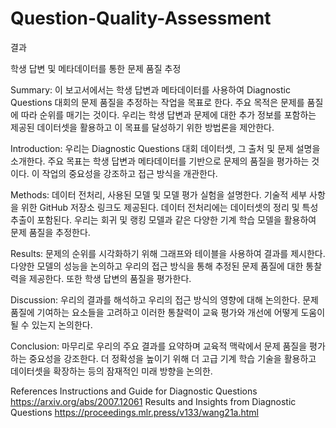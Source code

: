 # Question-Quality-Assessment

결과

학생 답변 및 메타데이터를 통한 문제 품질 추정

Summary:
이 보고서에서는 학생 답변과 메타데이터를 사용하여 Diagnostic Questions 대회의 문제 품질을 추정하는 작업을 목표로 한다.
주요 목적은 문제를 품질에 따라 순위를 매기는 것이다.
우리는 학생 답변과 문제에 대한 추가 정보를 포함하는 제공된 데이터셋을 활용하고 이 목표를 달성하기 위한 방법론을 제안한다.

Introduction:
우리는 Diagnostic Questions 대회 데이터셋, 그 출처 및 문제 설명을 소개한다.
주요 목표는 학생 답변과 메타데이터를 기반으로 문제의 품질을 평가하는 것이다.
이 작업의 중요성을 강조하고 접근 방식을 개관한다.

Methods:
데이터 전처리, 사용된 모델 및 모델 평가 실험을 설명한다.
기술적 세부 사항을 위한 GitHub 저장소 링크도 제공된다.
데이터 전처리에는 데이터셋의 정리 및 특성 추출이 포함된다.
우리는 회귀 및 랭킹 모델과 같은 다양한 기계 학습 모델을 활용하여 문제 품질을 추정한다.

Results:
문제의 순위를 시각화하기 위해 그래프와 테이블을 사용하여 결과를 제시한다.
다양한 모델의 성능을 논의하고 우리의 접근 방식을 통해 추정된 문제 품질에 대한 통찰력을 제공한다.
또한 학생 답변의 품질을 평가한다.

Discussion:
우리의 결과를 해석하고 우리의 접근 방식의 영향에 대해 논의한다.
문제 품질에 기여하는 요소들을 고려하고 이러한 통찰력이 교육 평가와 개선에 어떻게 도움이 될 수 있는지 논의한다.

Conclusion:
마무리로 우리의 주요 결과를 요약하며 교육적 맥락에서 문제 품질을 평가하는 중요성을 강조한다. 
더 정확성을 높이기 위해 더 고급 기계 학습 기술을 활용하고 데이터셋을 확장하는 등의 잠재적인 미래 방향을 논의한.

References
Instructions and Guide for Diagnostic Questions https://arxiv.org/abs/2007.12061
Results and Insights from Diagnostic Questions https://proceedings.mlr.press/v133/wang21a.html
